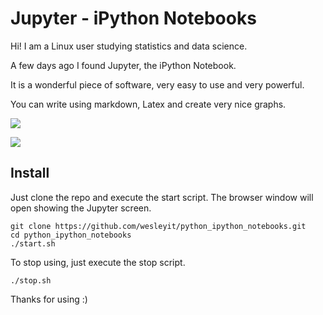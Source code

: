 Jupyter - iPython Notebooks
===========================

Hi! I am a Linux user studying statistics and data science.

A few days ago I found Jupyter, the iPython Notebook.

It is a wonderful piece of software, very easy to use and very powerful.

You can write using markdown, Latex and create very nice graphs.

![](http://jupyter.org/assets/jupyterpreview.png)

![](http://i.imgur.com/eo2SqS9.png)


 Install
-------

Just clone the repo and execute the start script. 
The browser window will open showing the Jupyter screen.

```
git clone https://github.com/wesleyit/python_ipython_notebooks.git
cd python_ipython_notebooks
./start.sh
```

To stop using, just execute the stop script.

```
./stop.sh
```

Thanks for using :)

